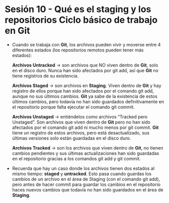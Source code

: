 # Sesión 10 - Qué es el staging y los repositorios Ciclo básico de trabajo en Git

* Cuando se trabaja con **Git**, los archivos pueden vivir y moverse entre 4 diferentes estados (los repositorios remotos pueden tener más estados):

  **Archivos Untracked** &rarr; son archivos que NO viven dentro de **Git**, solo en el disco duro. Nunca han sido afectados por git add, así que **Git** no tiene registros de su existencia.

  **Archivos Staged** &rarr; son archivos en **Staging**. Viven dentro de **Git** y hay registro de ellos porque han sido afectados por el comando git add, aunque no sus últimos cambios. **Git** ya sabe de la existencia de estos últimos cambios, pero todavía no han sido guardados definitivamente en el repositorio porque falta ejecutar el comando git commit.

  **Archivos Unstaged** &rarr; entiéndelos como archivos “Tracked pero Unstaged”. Son archivos que viven dentro de **Git** pero no han sido afectados por el comando git add ni mucho menos por git commit. **Git** tiene un registro de estos archivos, pero está desactualizado, sus últimas versiones solo están guardadas en el disco duro.

  **Archivos Tracked** &rarr; son los archivos que viven dentro de **Git**, no tienen cambios pendientes y sus últimas actualizaciones han sido guardadas en el repositorio gracias a los comandos git add y git commit.

* Recuerda que hay un caso donde los archivos tienen dos estados al mismo tiempo: **staged** y **untracked**. Esto pasa cuando guardas los cambios de un archivo en el área de Staging (con el comando git add), pero antes de hacer commit para guardar los cambios en el repositorio haces nuevos cambios que todavía no han sido guardados en el área de **Staging**.
